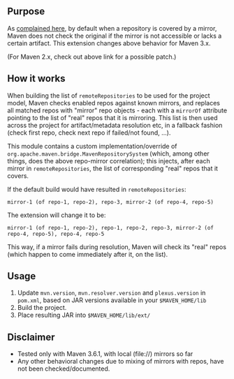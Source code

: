 ## Purpose

As [complained here](https://issues.apache.org/jira/browse/MNG-714), by default when a repository is covered by a mirror, Maven does not check the original if the mirror is not accessible or lacks a certain artifact. This extension changes above behavior for Maven 3.x.

(For Maven 2.x, check out above link for a possible patch.)


## How it works

When building the list of `remoteRepositories` to be used for the project model, Maven checks enabled repos against known mirrors, and replaces all matched repos with "mirror" repo objects - each with a `mirrorOf` attribute pointing to the list of "real" repos that it is mirroring. This list is then used across the project for artifact/metadata resolution etc, in a fallback fashion (check first repo, check next repo if failed/not found, ...).

This module contains a custom implementation/override of `org.apache.maven.bridge.MavenRepositorySystem` (which, among other things, does the above repo-mirror correlation); this injects, after each mirror in `remoteRepositories`, the list of corresponding "real" repos that it covers.

If the default build would have resulted in `remoteRepositories`:

`mirror-1 (of repo-1, repo-2), repo-3, mirror-2 (of repo-4, repo-5)`

The extension will change it to be:

`mirror-1 (of repo-1, repo-2), repo-1, repo-2, repo-3, mirror-2 (of repo-4, repo-5), repo-4, repo-5`

This way, if a mirror fails during resolution, Maven will check its "real" repos (which happen to come immediately after it, on the list).


## Usage

1. Update `mvn.version`, `mvn.resolver.version` and `plexus.version` in `pom.xml`, based on JAR versions available in your `$MAVEN_HOME/lib`
2. Build the project.
3. Place resulting JAR into `$MAVEN_HOME/lib/ext/`


## Disclaimer

* Tested only with Maven 3.6.1, with local (file://) mirrors so far
* Any other behavioral changes due to mixing of mirrors with repos, have not been checked/documented.